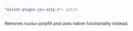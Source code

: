 ```yaml
---
"eslint-plugin-jsx-a11y-x": patch
---
```


Removes `hasOwn` polyfill and uses native functionality instead.

